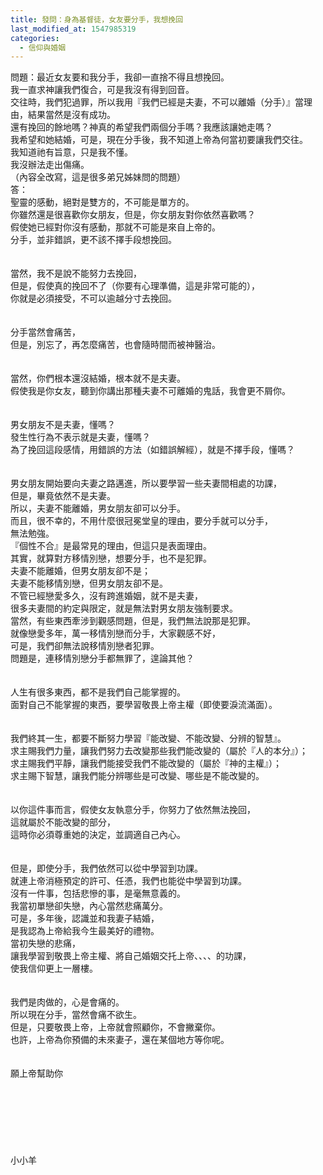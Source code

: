 ```yaml
---
title: 發問：身為基督徒，女友要分手，我想挽回
last_modified_at: 1547985319
categories:
  - 信仰與婚姻
---
```


問題：最近女友要和我分手，我卻一直捨不得且想挽回。<br>我一直求神讓我們復合，可是我沒有得到回音。<br>交往時，我們犯過罪，所以我用『我們已經是夫妻，不可以離婚（分手）』當理由，結果當然是沒有成功。<br>還有挽回的餘地嗎？神真的希望我們兩個分手嗎？我應該讓她走嗎？<br>我希望和她結婚，可是，現在分手後，我不知道上帝為何當初要讓我們交往。<br>我知道祂有旨意，只是我不懂。<br>我沒辦法走出傷痛。<br>（內容全改寫，這是很多弟兄姊妹問的問題）<br><!--more-->答：<br>聖靈的感動，絕對是雙方的，不可能是單方的。<br>你雖然還是很喜歡你女朋友，但是，你女朋友對你依然喜歡嗎？<br>假使她已經對你沒有感動，那就不可能是來自上帝的。<br>分手，並非錯誤，更不該不擇手段想挽回。<br> <br><br>當然，我不是說不能努力去挽回，<br>但是，假使真的挽回不了（你要有心理準備，這是非常可能的），<br>你就是必須接受，不可以逾越分寸去挽回。<br> <br><br>分手當然會痛苦，<br>但是，別忘了，再怎麼痛苦，也會隨時間而被神醫治。<br> <br><br>當然，你們根本還沒結婚，根本就不是夫妻。<br>假使我是你女友，聽到你講出那種夫妻不可離婚的鬼話，我會更不屑你。<br> <br><br>男女朋友不是夫妻，懂嗎？<br>發生性行為不表示就是夫妻，懂嗎？<br>為了挽回這段感情，用錯誤的方法（如錯誤解經），就是不擇手段，懂嗎？<br> <br><br>男女朋友開始要向夫妻之路邁進，所以要學習一些夫妻間相處的功課，<br>但是，畢竟依然不是夫妻。<br>所以，夫妻不能離婚，男女朋友卻可以分手。<br>而且，很不幸的，不用什麼很冠冕堂皇的理由，要分手就可以分手，<br>無法勉強。<br>『個性不合』是最常見的理由，但這只是表面理由。<br>其實，就算對方移情別戀，想要分手，也不是犯罪。<br>夫妻不能離婚，但男女朋友卻不是；<br>夫妻不能移情別戀，但男女朋友卻不是。<br>不管已經戀愛多久，沒有跨進婚姻，就不是夫妻，<br>很多夫妻間的約定與限定，就是無法對男女朋友強制要求。<br>當然，有些東西牽涉到觀感問題，但是，我們無法說那是犯罪。<br>就像戀愛多年，萬一移情別戀而分手，大家觀感不好，<br>可是，我們卻無法說移情別戀者犯罪。<br>問題是，連移情別戀分手都無罪了，遑論其他？<br><br><br>人生有很多東西，都不是我們自己能掌握的。<br>面對自己不能掌握的東西，要學習敬畏上帝主權（即使要淚流滿面）。<br><br><br>我們終其一生，都要不斷努力學習『能改變、不能改變、分辨的智慧』。<br>求主賜我們力量，讓我們努力去改變那些我們能改變的（屬於『人的本分』）；<br>求主賜我們平靜，讓我們能接受我們不能改變的（屬於『神的主權』）；<br>求主賜下智慧，讓我們能分辨哪些是可改變、哪些是不能改變的。<br><br><br>以你這件事而言，假使女友執意分手，你努力了依然無法挽回，<br>這就屬於不能改變的部分，<br>這時你必須尊重她的決定，並調適自己內心。<br><br><br>但是，即使分手，我們依然可以從中學習到功課。<br>就連上帝消極預定的許可、任憑，我們也能從中學習到功課。<br>沒有一件事，包括悲慘的事，是毫無意義的。<br>我當初單戀卻失戀，內心當然悲痛萬分。<br>可是，多年後，認識並和我妻子結婚，<br>是我認為上帝給我今生最美好的禮物。<br>當初失戀的悲痛，<br>讓我學習到敬畏上帝主權、將自己婚姻交托上帝、、、、的功課，<br>使我信仰更上一層樓。<br><br><br>我們是肉做的，心是會痛的。<br>所以現在分手，當然會痛不欲生。<br>但是，只要敬畏上帝，上帝就會照顧你，不會撇棄你。<br>也許，上帝為你預備的未來妻子，還在某個地方等你呢。<br><br><br>願上帝幫助你<br><br><br><br><br><br><br><br>小小羊<br><br><br><br><br>
